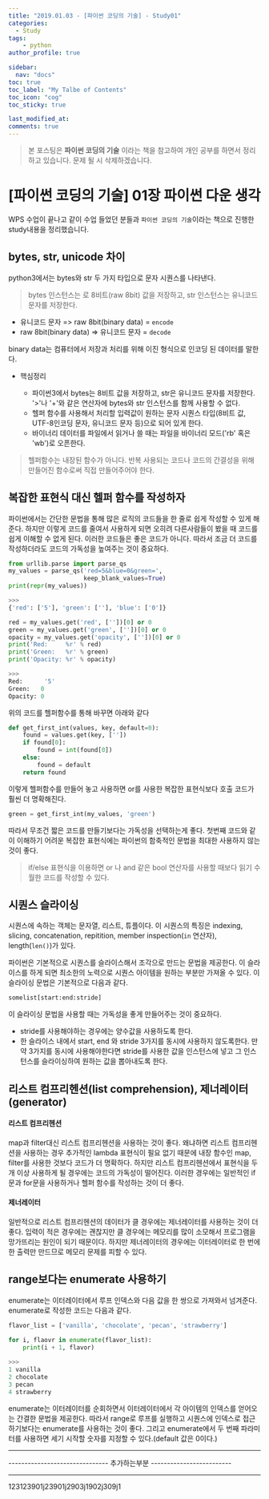 ```yaml
---
title: "2019.01.03 - [파이썬 코딩의 기술] - Study01"
categories: 
  - Study
tags:
    - python
author_profile: true

sidebar:
  nav: "docs"
toc: true
toc_label: "My Talbe of Contents"
toc_icon: "cog"
toc_sticky: true

last_modified_at:
comments: true
---
```



> 본 포스팅은 __파이썬 코딩의 기술__ 이라는 책을 참고하여 개인 공부를 하면서 정리하고 있습니다. 문제 될 시 삭제하겠습니다.


# [파이썬 코딩의 기술] 01장 파이썬 다운 생각

WPS 수업이 끝나고 같이 수업 들었던 분들과 `파이썬 코딩의 기술`이라는 책으로 진행한 study내용을 정리했습니다. 

## bytes, str, unicode 차이

python3에서는 bytes와 str 두 가지 타입으로 문자 시퀀스를 나타낸다. 
> bytes 인스턴스는 로 8비트(raw 8bit) 값을 저장하고, str 인스턴스는 유니코드 문자를 저장한다. 

- 유니코드 문자 => raw 8bit(binary data) = `encode`
- raw 8bit(binary data) => 유니코드 문자 = `decode`

binary data는 컴퓨터에서 저장과 처리를 위해 이진 형식으로 인코딩 된 데이터를 말한다.


- 핵심정리
	
	- 파이썬3에서 bytes는 8비트 값을 저장하고, str은 유니코드 문자를 저장한다. '>'나 '+'와 같은 연산자에 bytes와 str 인스턴스를 함께 사용할 수 없다.
	- 헬퍼 함수를 사용해서 처리할 입력값이 원하는 문자 시퀀스 타입(8비트 값, UTF-8인코딩 문자, 유니코드 문자 등)으로 되어 있게 한다.  
	- 바이너리 데이터를 파일에서 읽거나 쓸 때는 파일을 바이너리 모드('rb' 혹은 'wb')로 오픈한다.

> 헬퍼함수는 내장된 함수가 아니다. 반복 사용되는 코드나 코드의 간결성을 위해 만들어진 함수로써 직접 만들어주어야 한다.


## 복잡한 표현식 대신 헬퍼 함수를 작성하자

파이썬에서는 간단한 문법을 통해 많은 로직의 코드들을 한 줄로 쉽게 작성할 수 있게 해준다. 하지만 이렇게 코드를 줄여서 사용하게 되면 오히려 다른사람들이 봤을 때 코드를 쉽게 이해할 수 없게 된다. 이러한 코드들은 좋은 코드가 아니다. 따라서 조금 더 코드를 작성하더라도 코드의 가독성을 높여주는 것이 중요하다.

```python
from urllib.parse import parse_qs
my_values = parse_qs('red=5&blue=0&green=',
                     keep_blank_values=True)
print(repr(my_values))

>>>
{'red': ['5'], 'green': [''], 'blue': ['0']}

red = my_values.get('red', [''])[0] or 0
green = my_values.get('green', [''])[0] or 0
opacity = my_values.get('opacity', [''])[0] or 0
print('Red:     %r' % red)
print('Green:   %r' % green)
print('Opacity: %r' % opacity)

>>>
Red:	  '5'
Green:   0
Opacity: 0
```

위의 코드를 헬퍼함수를 통해 바꾸면 아래와 같다

```python
def get_first_int(values, key, default=0):
	found = values.get(key, [''])
	if found[0]:
		found = int(found[0])
	else:
		found = default
	return found
```

이렇게 헬퍼함수를 만들어 놓고 사용하면 or를 사용한 복잡한 표현식보다 호출 코드가 훨씬 더 명확해진다. 

```python
green = get_first_int(my_values, 'green')
```

따라서 무조건 짧은 코드를 만들기보다는 가독성을 선택하는게 좋다. 첫번째 코드와 같이 이해하기 어려운 복잡한 표현식에는 파이썬의 함축적인 문법을 최대한 사용하지 않는 것이 좋다.

> if/else 표현식을 이용하면 or 나 and 같은 bool 연산자를 사용할 때보다 읽기 수월한 코드를 작성할 수 있다.


## 시퀀스 슬라이싱

시퀀스에 속하는 객체는 문자열, 리스트, 튜플이다. 이 시퀀스의 특징은 indexing, slicing, concatenation, repitition, member inspection(`in` 연산자), length(`len()`)가 있다.

파이썬은 기본적으로 시퀀스를 슬라이스해서 조각으로 만드는 문법을 제공한다. 이 슬라이스를 하게 되면 최소한의 노력으로 시퀀스 아이템을 원하는 부분만 가져올 수 있다. 이 슬라이싱 문법은 기본적으로 다음과 같다.

```python
somelist[start:end:stride]
```

이 슬라이싱 문법을 사용할 때는 가독성을 좋게 만들어주는 것이 중요하다.

- stride를 사용해야하는 경우에는 양수값을 사용하도록 한다.
- 한 슬라이스 내에서 start, end 와 stride 3가지를 동시에 사용하지 않도록한다. 만약 3가지를 동시에 사용해야한다면 stride를 사용한 값을 인스턴스에 넣고 그 인스턴스를 슬라이싱하여 원하는 값을 뽑아내도록 한다.


## 리스트 컴프리헨션(list comprehension), 제너레이터(generator)

#### 리스트 컴프리헨션

map과 filter대신 리스트 컴프리헨션을 사용하는 것이 좋다. 왜냐하면 리스트 컴프리헨션을 사용하는 경우 추가적인 lambda 표현식이 필요 없기 때문에 내장 함수인 map, filter를 사용한 것보다 코드가 더 명확하다. 하지만 리스트 컴프리헨션에서 표현식을 두 개 이상 사용하게 될 경우에는 코드의 가독성이 떨어진다. 이러한 경우에는 일반적인 if문과 for문을 사용하거나 헬퍼 함수를 작성하는 것이 더 좋다.

#### 제너레이터

일반적으로 리스트 컴프리헨션의 데이터가 클 경우에는 제너레이터를 사용하는 것이 더 좋다. 입력이 적은 경우에는 괜찮지만 클 경우에는 메모리를 많이 소모해서 프로그램을 망가뜨리는 원인이 되기 때문이다. 하지만 제너레이터의 경우에는 이터레이터로 한 번에 한 출력만 만드므로 메모리 문제를 피할 수 있다. 

## range보다는 enumerate 사용하기

enumerate는 이터레이터에서 루프 인덱스와 다음 값을 한 쌍으로 가져와서 넘겨준다. enumerate로 작성한 코드는 다음과 같다. 

```python
flavor_list = ['vanilla', 'chocolate', 'pecan', 'strawberry']

for i, flaovr in enumerate(flavor_list):
    print(i + 1, flavor)
    
>>>
1 vanilla
2 chocolate
3 pecan
4 strawberry
```


enumerate는 이터레이터를 순회하면서 이터레이터에서 각 아이템의 인덱스를 얻어오는 간결한 문법을 제공한다. 따라서 range로 루프를 실행하고 시퀀스에 인덱스로 접근하기보다는 enumerate를 사용하는 것이 좋다. 그리고 enumerate에서 두 번째 파라미터를 사용하면 세기 시작할 숫자를 지정할 수 있다.(default 값은 0이다.)


-----------------------------------------------------------



------------------------------- 추가하는부분 -------------------------
-------------------- ---  - - - - -- ----------------------------
123123901j23901j2903j1902j309j1